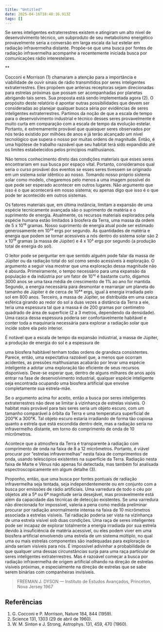 ```yaml
---
title: "Untitled"
date: 2025-04-16T18:48:16.913Z
tags: []
---
```


Se seres inteligentes extraterrestres existem e atingiram um alto nível de desenvolvimento técnico, um subproduto de seu metabolismo energético provavelmente seria a conversão em larga escala da luz estelar em radiação infravermelha distante. Propõe-se que uma busca por fontes de radiação infravermelha acompanhe a recentemente iniciada busca por comunicações rádio interestelares.

**

Cocconi e Morrison (1) chamaram a atenção para a importância e viabilidade de ouvir sinais de rádio transmitidos por seres inteligentes extraterrestres. Eles propõem que antenas receptoras sejam direcionadas para estrelas próximas que possam ser acompanhadas por planetas abrigando tais seres. Sua proposta está sendo implementada agora (2). O propósito deste relatório é apontar outras possibilidades que devem ser consideradas ao planejar qualquer busca séria por evidências de seres inteligentes extraterrestres. Partimos da noção de que a escala de tempo para o desenvolvimento industrial e técnico desses seres provavelmente é muito curta em comparação com a escala de tempo da evolução estelar. Portanto, é extremamente provável que quaisquer seres observados por nós terão existido por milhões de anos e já terão alcançado um nível tecnológico que supera o nosso por muitas ordens de magnitude. Então, é uma hipótese de trabalho razoável que seu habitat terá sido expandido até os limites estabelecidos pelos princípios malthusianos.

Não temos conhecimento direto das condições materiais que esses seres encontrariam em sua busca por espaço vital. Portanto, consideramos qual seria o curso provável dos eventos se esses seres tivessem se originado em um sistema solar idêntico ao nosso. Tomando nosso próprio sistema solar como modelo, chegaremos pelo menos a uma imagem possível do que pode ser esperado acontecer em outros lugares. Não argumento que isso é o que acontecerá em nosso sistema; eu apenas digo que isso é o que pode ter acontecido em outros sistemas.

Os fatores materiais que, em última instância, limitam a expansão de uma espécie tecnicamente avançada são o suprimento de matéria e o suprimento de energia. Atualmente, os recursos materiais explorados pela espécie humana estão limitados à biosfera da Terra, uma massa da ordem de 5 x 10¹⁹ gramas. Nosso suprimento de energia atual pode ser estimado generosamente em 10²⁰ ergs por segundo. As quantidades de matéria e energia que podem se tornar acessíveis a nós dentro do sistema solar são 2 x 10¹⁹ gramas (a massa de Júpiter) e 4 x 10³ ergs por segundo (a produção total de energia do sol).

O leitor pode se perguntar em que sentido alguém pode falar da massa de Júpiter ou da radiação total do sol como sendo acessíveis à exploração. O argumento a seguir visa mostrar que uma exploração dessa magnitude não é absurda. Primeiramente, o tempo necessário para uma expansão da população e da indústria por um fator de 10¹² é bastante curto, digamos 3000 anos se uma taxa média de crescimento de 1% ao ano for mantida. Segundo, a energia necessária para desmontar e rearranjar um planeta do tamanho de Júpiter é de cerca de 10⁴⁴ ergs, igual à energia irradiada pelo sol em 800 anos. Terceiro, a massa de Júpiter, se distribuída em uma casca esférica girando ao redor do sol a duas vezes a distância da Terra a ele, teria uma espessura tal que a massa é de 200 gramas por centímetro quadrado de área de superfície (2 a 3 metros, dependendo da densidade). Uma casca dessa espessura poderia ser confortavelmente habitável e conter toda a maquinaria necessária para explorar a radiação solar que incide sobre ela pelo interior.

É notável que a escala de tempo da expansão industrial, a massa de Júpiter, a produção de energia do sol e a espessura de

uma biosfera habitável tenham todas ordens de grandeza consistentes. Parece, então, uma expectativa razoável que, a menos que ocorram acidentes, as pressões malthusianas acabarão por levar uma espécie inteligente a adotar uma exploração tão eficiente de seus recursos disponíveis. Deve-se esperar que, dentro de alguns milhares de anos após entrar na fase de desenvolvimento industrial, qualquer espécie inteligente seja encontrada ocupando uma biosfera artificial que envolve completamente sua estrela-mãe.

Se o argumento acima for aceito, então a busca por seres inteligentes extraterrestres não deve se limitar à vizinhança de estrelas visíveis. O habitat mais provável para tais seres seria um objeto escuro, com um tamanho comparável à órbita da Terra e uma temperatura superficial de 200°K a 300°K. Tal objeto escuro estaria irradiando de forma tão copiosa quanto a estrela que está escondida dentro dele, mas a radiação seria no infravermelho distante, em torno do comprimento de onda de 10 micrômetros.

Acontece que a atmosfera da Terra é transparente à radiação com comprimento de onda na faixa de 8 a 12 micrômetros. Portanto, é viável procurar por “estrelas infravermelhas” nesta faixa de comprimentos de onda, usando telescópios existentes na superfície da Terra. Radiação nesta faixa de Marte e Vênus não apenas foi detectada, mas também foi analisada espectroscopicamente em algum detalhe (3).

Proponho, então, que uma busca por fontes pontuais de radiação infravermelha seja tentada, seja independentemente ou em conjunto com a busca por emissões de rádio artificiais. Uma varredura de todo o céu por objetos até a 5ª ou 6ª magnitude seria desejável, mas provavelmente está além da capacidade das técnicas de detecção existentes. Se uma varredura não direcionada for impossível, valeria a pena como medida preliminar procurar por radiação anormalmente intensa na faixa de 10 micrômetros associada a estrelas visíveis. Tal radiação poderia ser vista na vizinhança de uma estrela visível sob duas condições. Uma raça de seres inteligentes pode ser incapaz de explorar totalmente a energia irradiada por sua estrela devido à insuficiência de matéria acessível, ou eles podem viver em uma biosfera artificial envolvendo uma estrela de um sistema múltiplo, no qual uma ou mais estrelas componentes são inadequadas para exploração e ainda seriam visíveis para nós. É impossível adivinhar a probabilidade de que qualquer uma dessas circunstâncias surja para uma raça particular de seres inteligentes extraterrestres. Mas é razoável começar a busca por radiação infravermelha de origem artificial olhando na direção de estrelas visíveis próximas, e especialmente na direção de estrelas que se sabe serem binárias com companheiras invisíveis.

> FREEMAN J. DYSON — Instituto de Estudos Avançados, Princeton, Nova Jersey 1967

## Referências

1. G. Cocconi e P. Morrison, Nature 184, 844 (1959).
2. Science 131, 1303 (29 de abril de 1960).
3. W. M. Sinton e J. Strong, Astrophys. 131, 459, 470 (1960).